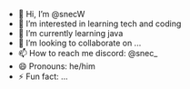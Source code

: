 - 👋 Hi, I’m @snecW
- 👀 I’m interested in learning tech and coding
- 🌱 I’m currently learning java
- 💞️ I’m looking to collaborate on ...
- 📫 How to reach me discord: @snec_
- 😄 Pronouns: he/him
- ⚡ Fun fact: ...

<!---
snecW/snecW is a ✨ special ✨ repository because its `README.md` (this file) appears on your GitHub profile.
You can click the Preview link to take a look at your changes.
--->
